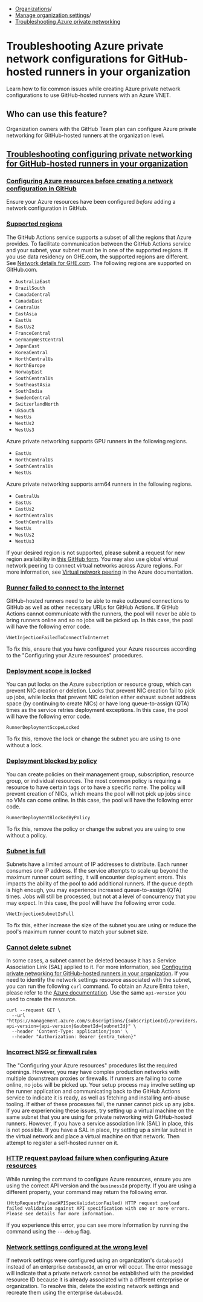   * [Organizations](https://docs.github.com/en/organizations "Organizations")/
  * [Manage organization settings](https://docs.github.com/en/organizations/managing-organization-settings "Manage organization settings")/
  * [Troubleshooting Azure private networking](https://docs.github.com/en/organizations/managing-organization-settings/troubleshooting-azure-private-network-configurations-for-github-hosted-runners-in-your-organization "Troubleshooting Azure private networking")


# Troubleshooting Azure private network configurations for GitHub-hosted runners in your organization
Learn how to fix common issues while creating Azure private network configurations to use GitHub-hosted runners with an Azure VNET.
## Who can use this feature?
Organization owners with the GitHub Team plan can configure Azure private networking for GitHub-hosted runners at the organization level.
## [Troubleshooting configuring private networking for GitHub-hosted runners in your organization](https://docs.github.com/en/organizations/managing-organization-settings/troubleshooting-azure-private-network-configurations-for-github-hosted-runners-in-your-organization#troubleshooting-configuring-private-networking-for-github-hosted-runners-in-your-organization)
### [Configuring Azure resources before creating a network configuration in GitHub](https://docs.github.com/en/organizations/managing-organization-settings/troubleshooting-azure-private-network-configurations-for-github-hosted-runners-in-your-organization#configuring-azure-resources-before-creating-a-network-configuration-in-github)
Ensure your Azure resources have been configured _before_ adding a network configuration in GitHub.
### [Supported regions](https://docs.github.com/en/organizations/managing-organization-settings/troubleshooting-azure-private-network-configurations-for-github-hosted-runners-in-your-organization#supported-regions)
The GitHub Actions service supports a subset of all the regions that Azure provides. To facilitate communication between the GitHub Actions service and your subnet, your subnet must be in one of the supported regions.
If you use data residency on GHE.com, the supported regions are different. See [Network details for GHE.com](https://docs.github.com/en/enterprise-cloud@latest/admin/data-residency/network-details-for-ghecom#supported-regions-for-azure-private-networking).
The following regions are supported on GitHub.com.
  * `AustraliaEast`
  * `BrazilSouth`
  * `CanadaCentral`
  * `CanadaEast`
  * `CentralUs`
  * `EastAsia`
  * `EastUs`
  * `EastUs2`
  * `FranceCentral`
  * `GermanyWestCentral`
  * `JapanEast`
  * `KoreaCentral`
  * `NorthCentralUs`
  * `NorthEurope`
  * `NorwayEast`
  * `SouthCentralUs`
  * `SoutheastAsia`
  * `SouthIndia`
  * `SwedenCentral`
  * `SwitzerlandNorth`
  * `UkSouth`
  * `WestUs`
  * `WestUs2`
  * `WestUs3`


Azure private networking supports GPU runners in the following regions.
  * `EastUs`
  * `NorthCentralUs`
  * `SouthCentralUs`
  * `WestUs`


Azure private networking supports arm64 runners in the following regions.
  * `CentralUs`
  * `EastUs`
  * `EastUs2`
  * `NorthCentralUs`
  * `SouthCentralUs`
  * `WestUs`
  * `WestUs2`
  * `WestUs3`


If your desired region is not supported, please submit a request for new region availability in [this GitHub form](https://resources.github.com/private-networking-for-github-hosted-runners-with-azure-virtual-networks/). You may also use global virtual network peering to connect virtual networks across Azure regions. For more information, see [Virtual network peering](https://learn.microsoft.com/en-us/azure/virtual-network/virtual-network-peering-overview) in the Azure documentation.
### [Runner failed to connect to the internet](https://docs.github.com/en/organizations/managing-organization-settings/troubleshooting-azure-private-network-configurations-for-github-hosted-runners-in-your-organization#runner-failed-to-connect-to-the-internet)
GitHub-hosted runners need to be able to make outbound connections to GitHub as well as other necessary URLs for GitHub Actions.
If GitHub Actions cannot communicate with the runners, the pool will never be able to bring runners online and so no jobs will be picked up. In this case, the pool will have the following error code.
```
VNetInjectionFailedToConnectToInternet

```

To fix this, ensure that you have configured your Azure resources according to the "Configuring your Azure resources" procedures.
### [Deployment scope is locked](https://docs.github.com/en/organizations/managing-organization-settings/troubleshooting-azure-private-network-configurations-for-github-hosted-runners-in-your-organization#deployment-scope-is-locked)
You can put locks on the Azure subscription or resource group, which can prevent NIC creation or deletion.
Locks that prevent NIC creation fail to pick up jobs, while locks that prevent NIC deletion either exhaust subnet address space (by continuing to create NICs) or have long queue-to-assign (QTA) times as the service retries deployment exceptions.
In this case, the pool will have the following error code.
```
RunnerDeploymentScopeLocked

```

To fix this, remove the lock or change the subnet you are using to one without a lock.
### [Deployment blocked by policy](https://docs.github.com/en/organizations/managing-organization-settings/troubleshooting-azure-private-network-configurations-for-github-hosted-runners-in-your-organization#deployment-blocked-by-policy)
You can create policies on their management group, subscription, resource group, or individual resources. The most common policy is requiring a resource to have certain tags or to have a specific name.
The policy will prevent creation of NICs, which means the pool will not pick up jobs since no VMs can come online.
In this case, the pool will have the following error code.
```
RunnerDeploymentBlockedByPolicy

```

To fix this, remove the policy or change the subnet you are using to one without a policy.
### [Subnet is full](https://docs.github.com/en/organizations/managing-organization-settings/troubleshooting-azure-private-network-configurations-for-github-hosted-runners-in-your-organization#subnet-is-full)
Subnets have a limited amount of IP addresses to distribute. Each runner consumes one IP address. If the service attempts to scale up beyond the maximum runner count setting, it will encounter deployment errors.
This impacts the ability of the pool to add additional runners. If the queue depth is high enough, you may experience increased queue-to-assign (QTA) times. Jobs will still be processed, but not at a level of concurrency that you may expect.
In this case, the pool will have the following error code.
```
VNetInjectionSubnetIsFull

```

To fix this, either increase the size of the subnet you are using or reduce the pool's maximum runner count to match your subnet size.
### [Cannot delete subnet](https://docs.github.com/en/organizations/managing-organization-settings/troubleshooting-azure-private-network-configurations-for-github-hosted-runners-in-your-organization#cannot-delete-subnet)
In some cases, a subnet cannot be deleted because it has a Service Association Link (SAL) applied to it. For more information, see [Configuring private networking for GitHub-hosted runners in your organization](https://docs.github.com/en/organizations/managing-organization-settings/configuring-private-networking-for-github-hosted-runners-in-your-organization#deleting-a-subnet).
If you need to identify the network settings resource associated with the subnet, you can run the following `curl` command. To obtain an Azure Entra token, please refer to the [Azure documentation](https://learn.microsoft.com/en-us/cli/azure/authenticate-azure-cli). Use the same `api-version` you used to create the resource.
```
curl --request GET \
  --url "https://management.azure.com/subscriptions/{subscriptionId}/providers/GitHub.Network/NetworkSettings?api-version={api-version}&subnetId={subnetId}" \
  --header 'Content-Type: application/json' \
  --header "Authorization: Bearer {entra_token}"

```

### [Incorrect NSG or firewall rules](https://docs.github.com/en/organizations/managing-organization-settings/troubleshooting-azure-private-network-configurations-for-github-hosted-runners-in-your-organization#incorrect-nsg-or-firewall-rules)
The "Configuring your Azure resources" procedures list the required openings. However, you may have complex production networks with multiple downstream proxies or firewalls.
If runners are failing to come online, no jobs will be picked up. Your setup process may involve setting up the runner application and communicating back to the GitHub Actions service to indicate it is ready, as well as fetching and installing anti-abuse tooling. If either of these processes fail, the runner cannot pick up any jobs.
If you are experiencing these issues, try setting up a virtual machine on the same subnet that you are using for private networking with GitHub-hosted runners. However, if you have a service association link (SAL) in place, this is not possible.
If you have a SAL in place, try setting up a similar subnet in the virtual network and place a virtual machine on that network. Then attempt to register a self-hosted runner on it.
### [HTTP request payload failure when configuring Azure resources](https://docs.github.com/en/organizations/managing-organization-settings/troubleshooting-azure-private-network-configurations-for-github-hosted-runners-in-your-organization#http-request-payload-failure-when-configuring-azure-resources)
While running the command to configure Azure resources, ensure you are using the correct API version and the `businessId` property. If you are using a different property, your command may return the following error.
```
(HttpRequestPayloadAPISpecValidationFailed) HTTP request payload failed validation against API specification with one or more errors. Please see details for more information.

```

If you experience this error, you can see more information by running the command using the `---debug` flag.
### [Network settings configured at the wrong level](https://docs.github.com/en/organizations/managing-organization-settings/troubleshooting-azure-private-network-configurations-for-github-hosted-runners-in-your-organization#network-settings-configured-at-the-wrong-level)
If network settings were configured using an organization's `databaseId` instead of an enterprise `databaseId`, an error will occur. The error message will indicate that a private network cannot be established with the provided resource ID because it is already associated with a different enterprise or organization. To resolve this, delete the existing network settings and recreate them using the enterprise `databaseId`.

